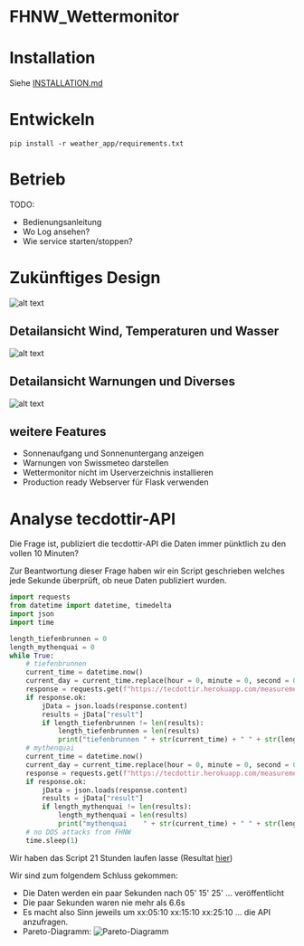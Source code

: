 # FHNW_Wettermonitor

# Installation
Siehe [INSTALLATION.md](INSTALLATION.md)

# Entwickeln
```
pip install -r weather_app/requirements.txt
```

# Betrieb
TODO:
 - Bedienungsanleitung
 - Wo Log ansehen?
 - Wie service starten/stoppen?

# Zukünftiges Design
![alt text](ui-sketch-1.png)

## Detailansicht Wind, Temperaturen und Wasser
![alt text](ui-sketch-2.png)

## Detailansicht Warnungen und Diverses
![alt text](ui-sketch-3.png)

## weitere Features
 - Sonnenaufgang und Sonnenuntergang anzeigen
 - Warnungen von Swissmeteo darstellen
 - Wettermonitor nicht im Userverzeichnis installieren
 - Production ready Webserver für Flask verwenden

# Analyse tecdottir-API
Die Frage ist, publiziert die tecdottir-API die Daten immer pünktlich zu den vollen 10 Minuten?

Zur Beantwortung dieser Frage haben wir ein Script geschrieben welches jede Sekunde überprüft, ob neue Daten publiziert wurden.
```python
import requests
from datetime import datetime, timedelta
import json
import time

length_tiefenbrunnen = 0
length_mythenquai = 0
while True:
    # tiefenbrunnen
    current_time = datetime.now()
    current_day = current_time.replace(hour = 0, minute = 0, second = 0, microsecond = 0)
    response = requests.get(f"https://tecdottir.herokuapp.com/measurements/tiefenbrunnen?startDate={current_day.strftime('%Y-%m-%d')}&endDate={current_day.strftime('%Y-%m-%d')}")
    if response.ok:
        jData = json.loads(response.content)
        results = jData["result"]
        if length_tiefenbrunnen != len(results):
            length_tiefenbrunnen = len(results)
            print("tiefenbrunnen " + str(current_time) + " " + str(length_tiefenbrunnen) + " " + results[length_tiefenbrunnen-1]["timestamp"])
    # mythenquai
    current_time = datetime.now()
    current_day = current_time.replace(hour = 0, minute = 0, second = 0, microsecond = 0)
    response = requests.get(f"https://tecdottir.herokuapp.com/measurements/mythenquai?startDate={current_day.strftime('%Y-%m-%d')}&endDate={current_day.strftime('%Y-%m-%d')}")
    if response.ok:
        jData = json.loads(response.content)
        results = jData["result"]
        if length_mythenquai != len(results):
            length_mythenquai = len(results)
            print("mythenquai    " + str(current_time) + " " + str(length_mythenquai) + " " + results[length_mythenquai-1]["timestamp"])
    # no DOS attacks from FHNW
    time.sleep(1)
```
Wir haben das Script 21 Stunden laufen lasse (Resultat [hier](response_time.txt))

Wir sind zum folgendem Schluss gekommen:
 - Die Daten werden ein paar Sekunden nach 05' 15' 25' ... veröffentlicht
 - Die paar Sekunden waren nie mehr als 6.6s
 - Es macht also Sinn jeweils um xx:05:10 xx:15:10 xx:25:10 ... die API anzufragen.
 - Pareto-Diagramm: ![Pareto-Diagramm](diagram.png)